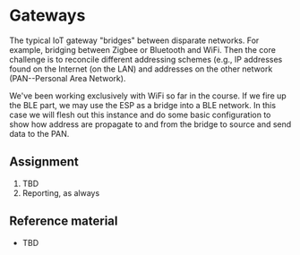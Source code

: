 # Gateways

The typical IoT gateway "bridges" between disparate networks. For
example, bridging between Zigbee or Bluetooth and WiFi. Then the core
challenge is to reconcile different addressing schemes (e.g., IP
addresses found on the Internet (on the LAN) and addresses on the
other network (PAN--Personal Area Network).

We've been working exclusively with WiFi so far in the course. If we
fire up the BLE part, we may use the ESP as a bridge into a BLE
network. In this case we will flesh out this instance and do some
basic configuration to show how address are propagate to and from the
bridge to source and send data to the PAN.


## Assignment
1. TBD 
2. Reporting, as always

## Reference material
- TBD

